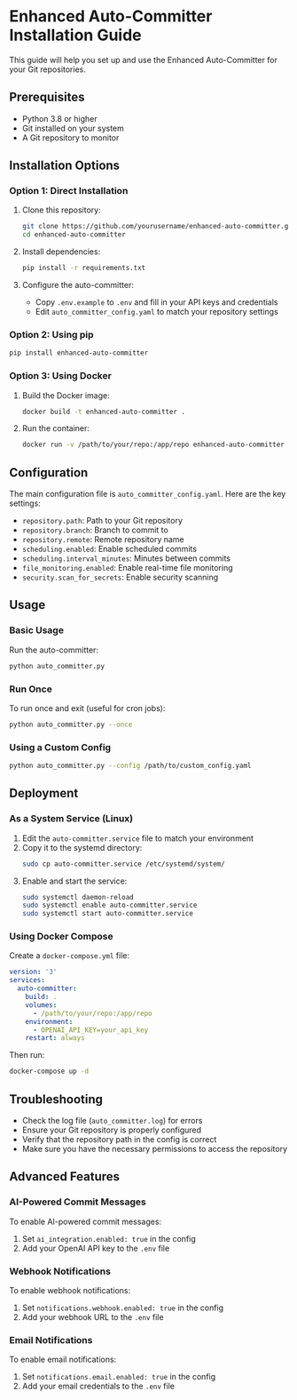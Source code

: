 # Enhanced Auto-Committer Installation Guide

This guide will help you set up and use the Enhanced Auto-Committer for your Git repositories.

## Prerequisites

- Python 3.8 or higher
- Git installed on your system
- A Git repository to monitor

## Installation Options

### Option 1: Direct Installation

1. Clone this repository:
   ```bash
   git clone https://github.com/yourusername/enhanced-auto-committer.git
   cd enhanced-auto-committer
   ```

2. Install dependencies:
   ```bash
   pip install -r requirements.txt
   ```

3. Configure the auto-committer:
   - Copy `.env.example` to `.env` and fill in your API keys and credentials
   - Edit `auto_committer_config.yaml` to match your repository settings

### Option 2: Using pip

```bash
pip install enhanced-auto-committer
```

### Option 3: Using Docker

1. Build the Docker image:
   ```bash
   docker build -t enhanced-auto-committer .
   ```

2. Run the container:
   ```bash
   docker run -v /path/to/your/repo:/app/repo enhanced-auto-committer
   ```

## Configuration

The main configuration file is `auto_committer_config.yaml`. Here are the key settings:

- `repository.path`: Path to your Git repository
- `repository.branch`: Branch to commit to
- `repository.remote`: Remote repository name
- `scheduling.enabled`: Enable scheduled commits
- `scheduling.interval_minutes`: Minutes between commits
- `file_monitoring.enabled`: Enable real-time file monitoring
- `security.scan_for_secrets`: Enable security scanning

## Usage

### Basic Usage

Run the auto-committer:

```bash
python auto_committer.py
```

### Run Once

To run once and exit (useful for cron jobs):

```bash
python auto_committer.py --once
```

### Using a Custom Config

```bash
python auto_committer.py --config /path/to/custom_config.yaml
```

## Deployment

### As a System Service (Linux)

1. Edit the `auto-committer.service` file to match your environment
2. Copy it to the systemd directory:
   ```bash
   sudo cp auto-committer.service /etc/systemd/system/
   ```
3. Enable and start the service:
   ```bash
   sudo systemctl daemon-reload
   sudo systemctl enable auto-committer.service
   sudo systemctl start auto-committer.service
   ```

### Using Docker Compose

Create a `docker-compose.yml` file:

```yaml
version: '3'
services:
  auto-committer:
    build: .
    volumes:
      - /path/to/your/repo:/app/repo
    environment:
      - OPENAI_API_KEY=your_api_key
    restart: always
```

Then run:

```bash
docker-compose up -d
```

## Troubleshooting

- Check the log file (`auto_committer.log`) for errors
- Ensure your Git repository is properly configured
- Verify that the repository path in the config is correct
- Make sure you have the necessary permissions to access the repository

## Advanced Features

### AI-Powered Commit Messages

To enable AI-powered commit messages:

1. Set `ai_integration.enabled: true` in the config
2. Add your OpenAI API key to the `.env` file

### Webhook Notifications

To enable webhook notifications:

1. Set `notifications.webhook.enabled: true` in the config
2. Add your webhook URL to the `.env` file

### Email Notifications

To enable email notifications:

1. Set `notifications.email.enabled: true` in the config
2. Add your email credentials to the `.env` file 